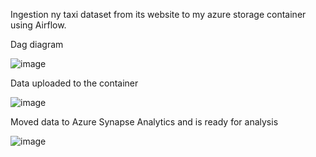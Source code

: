 Ingestion ny taxi dataset from its website to my azure storage container using Airflow.

Dag diagram

![image](https://user-images.githubusercontent.com/72317571/187198084-432935af-4f52-4c8f-9f29-495728bdbf34.png)

Data uploaded to the container

![image](https://user-images.githubusercontent.com/72317571/187198201-38594830-3b6a-453f-92bc-6e1a23e2b1d2.png)

Moved data to Azure Synapse Analytics and is ready for analysis

![image](https://user-images.githubusercontent.com/72317571/187244058-a91bd906-d0fb-406e-acbb-86fbdcfbdc54.png)
